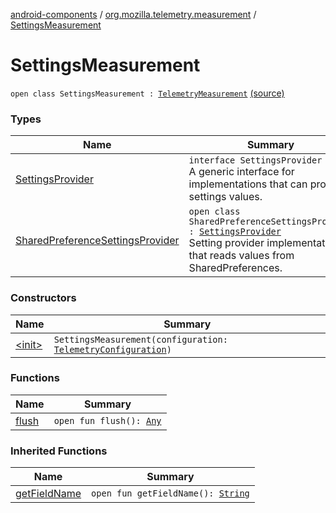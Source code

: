 [android-components](../../index.md) / [org.mozilla.telemetry.measurement](../index.md) / [SettingsMeasurement](./index.md)

# SettingsMeasurement

`open class SettingsMeasurement : `[`TelemetryMeasurement`](../-telemetry-measurement/index.md) [(source)](https://github.com/mozilla-mobile/android-components/blob/master/components/service/telemetry/src/main/java/org/mozilla/telemetry/measurement/SettingsMeasurement.java#L16)

### Types

| Name | Summary |
|---|---|
| [SettingsProvider](-settings-provider/index.md) | `interface SettingsProvider`<br>A generic interface for implementations that can provide settings values. |
| [SharedPreferenceSettingsProvider](-shared-preference-settings-provider/index.md) | `open class SharedPreferenceSettingsProvider : `[`SettingsProvider`](-settings-provider/index.md)<br>Setting provider implementation that reads values from SharedPreferences. |

### Constructors

| Name | Summary |
|---|---|
| [&lt;init&gt;](-init-.md) | `SettingsMeasurement(configuration: `[`TelemetryConfiguration`](../../org.mozilla.telemetry.config/-telemetry-configuration/index.md)`)` |

### Functions

| Name | Summary |
|---|---|
| [flush](flush.md) | `open fun flush(): `[`Any`](https://kotlinlang.org/api/latest/jvm/stdlib/kotlin/-any/index.html) |

### Inherited Functions

| Name | Summary |
|---|---|
| [getFieldName](../-telemetry-measurement/get-field-name.md) | `open fun getFieldName(): `[`String`](https://kotlinlang.org/api/latest/jvm/stdlib/kotlin/-string/index.html) |

